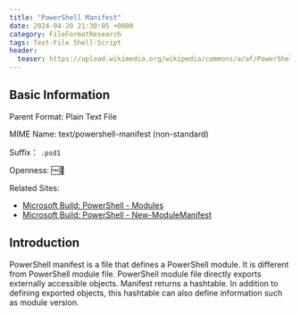 ```yaml
---
title: "PowerShell Manifest"
date: 2024-04-20 21:30:05 +0800
category: FileFormatResearch
tags: Text-File Shell-Script
header:
  teaser: https://upload.wikimedia.org/wikipedia/commons/a/af/PowerShell_Core_6.0_icon.png
---
```


## Basic Information

Parent Format: Plain Text File

MIME Name: text/powershell-manifest (non-standard)

Suffix： `.psd1`

Openness: 🆓📖

Related Sites:

* [Microsoft Build: PowerShell - Modules](https://learn.microsoft.com/en-us/powershell/scripting/lang-spec/chapter-11?view=powershell-7.4)
* [Microsoft Build: PowerShell - New-ModuleManifest](https://learn.microsoft.com/en-us/powershell/module/microsoft.powershell.core/new-modulemanifest?view=powershell-7.4)

## Introduction

PowerShell manifest is a file that defines a PowerShell module. It is different from PowerShell module file. PowerShell module file directly exports externally accessible objects. Manifest returns a hashtable. In addition to defining exported objects, this hashtable can also define information such as module version.
